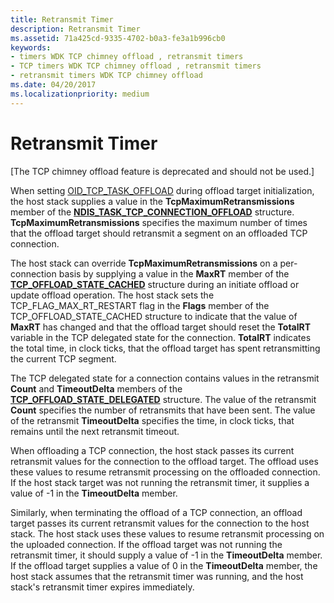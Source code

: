 ```yaml
---
title: Retransmit Timer
description: Retransmit Timer
ms.assetid: 71a425cd-9335-4702-b0a3-fe3a1b996cb0
keywords:
- timers WDK TCP chimney offload , retransmit timers
- TCP timers WDK TCP chimney offload , retransmit timers
- retransmit timers WDK TCP chimney offload
ms.date: 04/20/2017
ms.localizationpriority: medium
---
```


# Retransmit Timer


\[The TCP chimney offload feature is deprecated and should not be used.\]

When setting [OID\_TCP\_TASK\_OFFLOAD](https://msdn.microsoft.com/library/windows/hardware/ff569815) during offload target initialization, the host stack supplies a value in the **TcpMaximumRetransmissions** member of the [**NDIS\_TASK\_TCP\_CONNECTION\_OFFLOAD**](https://msdn.microsoft.com/library/windows/hardware/ff567873) structure. **TcpMaximumRetransmissions** specifies the maximum number of times that the offload target should retransmit a segment on an offloaded TCP connection.

The host stack can override **TcpMaximumRetransmissions** on a per-connection basis by supplying a value in the **MaxRT** member of the [**TCP\_OFFLOAD\_STATE\_CACHED**](https://msdn.microsoft.com/library/windows/hardware/ff570937) structure during an initiate offload or update offload operation. The host stack sets the TCP\_FLAG\_MAX\_RT\_RESTART flag in the **Flags** member of the TCP\_OFFLOAD\_STATE\_CACHED structure to indicate that the value of **MaxRT** has changed and that the offload target should reset the **TotalRT** variable in the TCP delegated state for the connection. **TotalRT** indicates the total time, in clock ticks, that the offload target has spent retransmitting the current TCP segment.

The TCP delegated state for a connection contains values in the retransmit **Count** and **TimeoutDelta** members of the [**TCP\_OFFLOAD\_STATE\_DELEGATED**](https://msdn.microsoft.com/library/windows/hardware/ff570939) structure. The value of the retransmit **Count** specifies the number of retransmits that have been sent. The value of the retransmit **TimeoutDelta** specifies the time, in clock ticks, that remains until the next retransmit timeout.

When offloading a TCP connection, the host stack passes its current retransmit values for the connection to the offload target. The offload uses these values to resume retransmit processing on the offloaded connection. If the host stack target was not running the retransmit timer, it supplies a value of -1 in the **TimeoutDelta** member.

Similarly, when terminating the offload of a TCP connection, an offload target passes its current retransmit values for the connection to the host stack. The host stack uses these values to resume retransmit processing on the uploaded connection. If the offload target was not running the retransmit timer, it should supply a value of -1 in the **TimeoutDelta** member. If the offload target supplies a value of 0 in the **TimeoutDelta** member, the host stack assumes that the retransmit timer was running, and the host stack's retransmit timer expires immediately.

 

 





